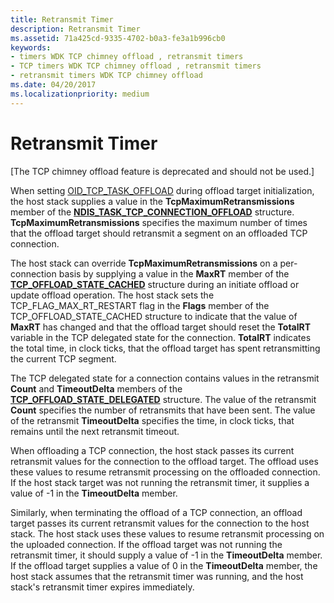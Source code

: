 ```yaml
---
title: Retransmit Timer
description: Retransmit Timer
ms.assetid: 71a425cd-9335-4702-b0a3-fe3a1b996cb0
keywords:
- timers WDK TCP chimney offload , retransmit timers
- TCP timers WDK TCP chimney offload , retransmit timers
- retransmit timers WDK TCP chimney offload
ms.date: 04/20/2017
ms.localizationpriority: medium
---
```


# Retransmit Timer


\[The TCP chimney offload feature is deprecated and should not be used.\]

When setting [OID\_TCP\_TASK\_OFFLOAD](https://msdn.microsoft.com/library/windows/hardware/ff569815) during offload target initialization, the host stack supplies a value in the **TcpMaximumRetransmissions** member of the [**NDIS\_TASK\_TCP\_CONNECTION\_OFFLOAD**](https://msdn.microsoft.com/library/windows/hardware/ff567873) structure. **TcpMaximumRetransmissions** specifies the maximum number of times that the offload target should retransmit a segment on an offloaded TCP connection.

The host stack can override **TcpMaximumRetransmissions** on a per-connection basis by supplying a value in the **MaxRT** member of the [**TCP\_OFFLOAD\_STATE\_CACHED**](https://msdn.microsoft.com/library/windows/hardware/ff570937) structure during an initiate offload or update offload operation. The host stack sets the TCP\_FLAG\_MAX\_RT\_RESTART flag in the **Flags** member of the TCP\_OFFLOAD\_STATE\_CACHED structure to indicate that the value of **MaxRT** has changed and that the offload target should reset the **TotalRT** variable in the TCP delegated state for the connection. **TotalRT** indicates the total time, in clock ticks, that the offload target has spent retransmitting the current TCP segment.

The TCP delegated state for a connection contains values in the retransmit **Count** and **TimeoutDelta** members of the [**TCP\_OFFLOAD\_STATE\_DELEGATED**](https://msdn.microsoft.com/library/windows/hardware/ff570939) structure. The value of the retransmit **Count** specifies the number of retransmits that have been sent. The value of the retransmit **TimeoutDelta** specifies the time, in clock ticks, that remains until the next retransmit timeout.

When offloading a TCP connection, the host stack passes its current retransmit values for the connection to the offload target. The offload uses these values to resume retransmit processing on the offloaded connection. If the host stack target was not running the retransmit timer, it supplies a value of -1 in the **TimeoutDelta** member.

Similarly, when terminating the offload of a TCP connection, an offload target passes its current retransmit values for the connection to the host stack. The host stack uses these values to resume retransmit processing on the uploaded connection. If the offload target was not running the retransmit timer, it should supply a value of -1 in the **TimeoutDelta** member. If the offload target supplies a value of 0 in the **TimeoutDelta** member, the host stack assumes that the retransmit timer was running, and the host stack's retransmit timer expires immediately.

 

 





